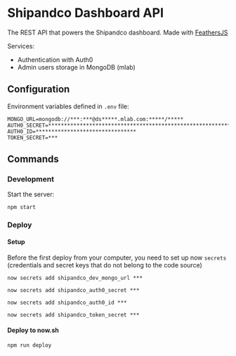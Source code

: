 # Shipandco Dashboard API

The REST API that powers the Shipandco dashboard.
Made with [FeathersJS](http://feathersjs.com/)

Services:

* Authentication with Auth0
* Admin users storage in MongoDB (mlab)

## Configuration

Environment variables defined in `.env` file:

```
MONGO_URL=mongodb://***:***@ds*****.mlab.com:*****/*****
AUTH0_SECRET=****************************************************************
AUTH0_ID=********************************
TOKEN_SECRET=***
```

## Commands

### Development

Start the server:

```
npm start
```

### Deploy

#### Setup

Before the first deploy from your computer, you need to set up now `secrets` (credentials and secret keys that do not belong to the code source)

```
now secrets add shipandco_dev_mongo_url ***
```

```
now secrets add shipandco_auth0_secret ***
```

```
now secrets add shipandco_auth0_id ***
```

```
now secrets add shipandco_token_secret ***
```

#### Deploy to now.sh

```
npm run deploy
```
